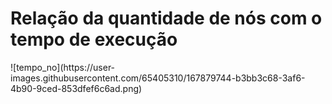 <h1 aling="center"> Relação da quantidade de nós com o tempo de execução </h1>
![tempo_no](https://user-images.githubusercontent.com/65405310/167879744-b3bb3c68-3af6-4b90-9ced-853dfef6c6ad.png)
